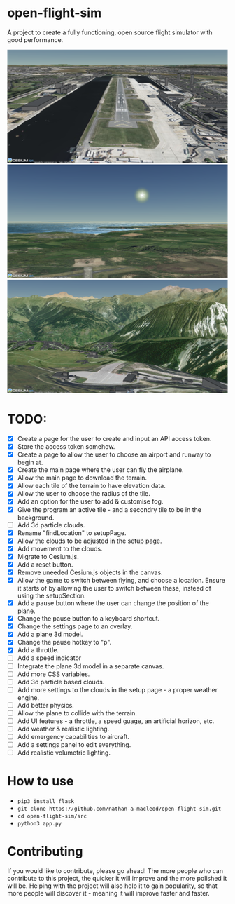 # open-flight-sim
A project to create a fully functioning, open source flight simulator with good performance.

![screenshot1](screenshot1.png)
![screenshot2](screenshot2.png)
![screenshot3](screenshot3.png)

# TODO:
- [x] Create a page for the user to create and input an API access token.
- [x] Store the access token somehow.
- [x] Create a page to allow the user to choose an airport and runway to begin at.
- [x] Create the main page where the user can fly the airplane. 
- [x] Allow the main page to download the terrain.
- [x] Allow each tile of the terrain to have elevation data.
- [x] Allow the user to choose the radius of the tile.
- [x] Add an option for the user to add & customise fog.
- [x] Give the program an active tile - and a secondry tile to be in the background.
- [ ] Add 3d particle clouds.
- [x] Rename "findLocation" to setupPage.
- [x] Allow the clouds to be adjusted in the setup page.
- [x] Add movement to the clouds.
- [x] Migrate to Cesium.js.
- [x] Add a reset button.
- [x] Remove uneeded Cesium.js objects in the canvas.
- [x] Allow the game to switch between flying, and choose a location. Ensure it starts of by allowing the user to switch between these, instead of using the setupSection.
- [x] Add a pause button where the user can change the position of the plane.
- [x] Change the pause button to a keyboard shortcut.
- [x] Change the settings page to an overlay.
- [x] Add a plane 3d model.
- [x] Change the pause hotkey to "p".
- [x] Add a throttle.
- [ ] Add a speed indicator
- [ ] Integrate the plane 3d model in a separate canvas.
- [ ] Add more CSS variables.
- [ ] Add 3d particle based clouds.
- [ ] Add more settings to the clouds in the setup page - a proper weather engine.
- [ ] Add better physics.
- [ ] Allow the plane to collide with the terrain.
- [ ] Add UI features - a throttle, a speed guage, an artificial horizon, etc.
- [ ] Add weather & realistic lighting.
- [ ] Add emergency capabilities to aircraft.
- [ ] Add a settings panel to edit everything.
- [ ] Add realistic volumetric lighting.

# How to use
* `pip3 install flask`
* `git clone https://github.com/nathan-a-macleod/open-flight-sim.git`
* `cd open-flight-sim/src`
* `python3 app.py`

# Contributing
If you would like to contribute, please go ahead! The more people who can contribute to this project, the quicker it will improve and the more polished it will be. Helping with the project will also help it to gain popularity, so that more people will discover it - meaning it will improve faster and faster.
